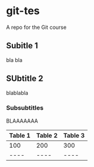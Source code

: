 # git-tes
A repo for the Git course

## Subitle 1

bla bla

## SUbtitle 2

blablabla

### Subsubtitles

BLAAAAAAA

|Table 1|Table 2|Table 3|
|----|----|----|
|100|200|300|
|----|----|----|